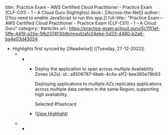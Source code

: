 title:: Practice Exam – AWS Certified Cloud Practitioner - Practice Exam (CLF-C01) - 1 – A Cloud Guru (highlights)
deck:: [[Across-the-Net]]
author:: [[You need to enable JavaScript to run this app.]]
full-title:: "Practice Exam – AWS Certified Cloud Practitioner - Practice Exam (CLF-C01) - 1 – A Cloud Guru"
category:: #articles
url:: https://practice-exam.acloud.guru/5c1151ef-5ffe-4419-a25e-5fb2374f30db/result/afc04ebe-5d33-4480-b2a6-ba4e03d43024

- Highlights first synced by [[Readwise]] [[Tuesday, 27-12-2022]]
	- -
		- Deploy the application to span across multiple Availability Zones (AZs).
		  id:: a9506787-6beb-4c4a-a1f2-bee385e79b93
		  
		  Deploying applications to multiple AZs replicates applications across multiple data centers in the same Region, supporting high availability.
		  
		  Selected #flashcard
		- ([View Highlight](https://read.readwise.io/read/01gn9fxmw6dd4j7pa0sww06922))
	- -
